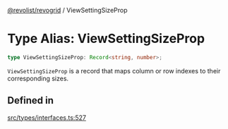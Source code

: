 [@revolist/revogrid](README.md) / ViewSettingSizeProp

# Type Alias: ViewSettingSizeProp

```ts
type ViewSettingSizeProp: Record<string, number>;
```

`ViewSettingSizeProp` is a record that maps column or row indexes to their
corresponding sizes.

## Defined in

[src/types/interfaces.ts:527](https://github.com/revolist/revogrid/blob/4056bfa6a410a4e819b4e23d2047ed6d5d60c1ea/src/types/interfaces.ts#L527)
